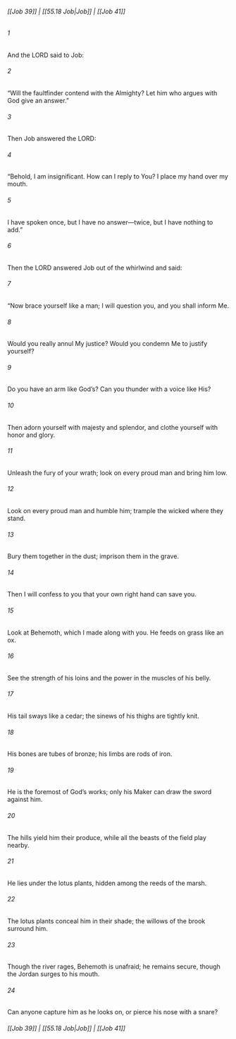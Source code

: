 
###### [[Job 39]] | [[55.18 Job|Job]] | [[Job 41]]

###### 1
And the LORD said to Job:
###### 2
“Will the faultfinder contend with the Almighty? Let him who argues with God give an answer.”
###### 3
Then Job answered the LORD:
###### 4
“Behold, I am insignificant. How can I reply to You? I place my hand over my mouth.
###### 5
I have spoken once, but I have no answer—twice, but I have nothing to add.”
###### 6
Then the LORD answered Job out of the whirlwind and said:
###### 7
“Now brace yourself like a man; I will question you, and you shall inform Me.
###### 8
Would you really annul My justice? Would you condemn Me to justify yourself?
###### 9
Do you have an arm like God’s? Can you thunder with a voice like His?
###### 10
Then adorn yourself with majesty and splendor, and clothe yourself with honor and glory.
###### 11
Unleash the fury of your wrath; look on every proud man and bring him low.
###### 12
Look on every proud man and humble him; trample the wicked where they stand.
###### 13
Bury them together in the dust; imprison them in the grave.
###### 14
Then I will confess to you that your own right hand can save you.
###### 15
Look at Behemoth, which I made along with you. He feeds on grass like an ox.
###### 16
See the strength of his loins and the power in the muscles of his belly.
###### 17
His tail sways like a cedar; the sinews of his thighs are tightly knit.
###### 18
His bones are tubes of bronze; his limbs are rods of iron.
###### 19
He is the foremost of God’s works; only his Maker can draw the sword against him.
###### 20
The hills yield him their produce, while all the beasts of the field play nearby.
###### 21
He lies under the lotus plants, hidden among the reeds of the marsh.
###### 22
The lotus plants conceal him in their shade; the willows of the brook surround him.
###### 23
Though the river rages, Behemoth is unafraid; he remains secure, though the Jordan surges to his mouth.
###### 24
Can anyone capture him as he looks on, or pierce his nose with a snare?

###### [[Job 39]] | [[55.18 Job|Job]] | [[Job 41]]
